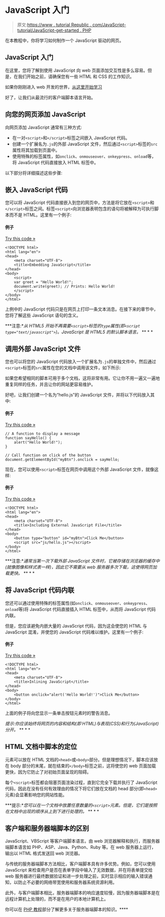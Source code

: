 # JavaScript 入门

> 原文:[https://www . tutorial Republic . com/JavaScript-tutorial/JavaScript-get-started . PHP](https://www.tutorialrepublic.com/javascript-tutorial/javascript-get-started.php)

在本教程中，你将学习如何制作一个 JavaScript 驱动的网页。

## JavaScript 入门

在这里，您将了解到使用 JavaScript 向 web 页面添加交互性是多么容易。但是，在我们开始之前，请确保您有一些 HTML 和 CSS 的工作知识。

如果你刚刚进入 web 开发的世界，[从这里开始学习](/html-tutorial/)

好了，让我们从最流行的客户端脚本语言开始。

## 向您的网页添加 JavaScript

向网页添加 JavaScript 通常有三种方式:

*   在一对`<script>`和`</script>`标签之间嵌入 JavaScript 代码。
*   创建一个扩展名为`.js`的外部 JavaScript 文件，然后通过`<script>`标签的`src`属性将其加载到页面中。
*   使用特殊的标签属性，如`onclick`、`onmouseover`、`onkeypress`、`onload`等，将 JavaScript 代码直接放入 HTML 标签中。

以下部分将详细描述这些步骤:

## 嵌入 JavaScript 代码

您可以将 JavaScript 代码直接嵌入到您的网页中，方法是将它放在`<script>`和`</script>`标签之间。标签`<script>`向浏览器表明包含的语句将被解释为可执行脚本而不是 HTML。这里有一个例子:

#### 例子

[Try this code »](../codelab.php?topic=javascript&file=embed-javascript-code-in-an-html-file "Try this code using online Editor")

```
<!DOCTYPE html>
<html lang="en">
<head>
    <meta charset="UTF-8">
    <title>Embedding JavaScript</title>
</head>
<body>
    <script>
    var greet = "Hello World!";
    document.write(greet); // Prints: Hello World!
    </script>
</body>
</html>
```

上例中的 JavaScript 代码只是在网页上打印一条文本消息。在接下来的章节中，您将了解这些 JavaScript 语句的含义。

 ***注意:**从 HTML5 开始不再需要`<script>`标签的`type`属性(即`<script type="text/javascript">`)。JavaScript 是 HTML5 的默认脚本语言。*  ** * *

## 调用外部 JavaScript 文件

您也可以将您的 JavaScript 代码放入一个扩展名为`.js`的单独文件中，然后通过`<script>`标签的`src`属性在您的文档中调用该文件，如下所示:

<script src="js/hello.js"></script>

如果您希望相同的脚本可用于多个文档，这将非常有用。它让你不用一遍又一遍地重复同样的任务，并且让你的网站更容易维护。

好吧，让我们创建一个名为“hello.js”的 JavaScript 文件，并将以下代码放入其中:

#### 例子

[Try this code »](javascript:void(0); "Disabled")

```
// A function to display a message
function sayHello() {
    alert("Hello World!");
}

// Call function on click of the button
document.getElementById("myBtn").onclick = sayHello;
```

现在，您可以使用`<script>`标签在网页中调用这个外部 JavaScript 文件，就像这样:

#### 例子

[Try this code »](../codelab.php?topic=javascript&file=call-an-external-javascript-file-in-a-html-document "Try this code using online Editor")

```
<!DOCTYPE html>
<html lang="en">
<head>
    <meta charset="UTF-8">
    <title>Including External JavaScript File</title>        
</head>
<body>    
    <button type="button" id="myBtn">Click Me</button>
    <script src="js/hello.js"></script>
</body>
</html>
```

 ***注意:**通常当第一次下载外部 JavaScript 文件时，它被存储在浏览器的缓存中(就像图像和样式表一样)，因此它不需要从 web 服务器多次下载，这使得网页加载更快。*  ** * *

## 将 JavaScript 代码内联

您还可以通过使用特殊的标签属性(如`onclick`、`onmouseover`、`onkeypress`、`onload`等)将 JavaScript 代码直接插入 HTML 标签中，从而将 JavaScript 代码内联。

但是，您应该避免内嵌大量的 JavaScript 代码，因为这会使您的 HTML 与 JavaScript 混淆，并使您的 JavaScript 代码难以维护。这里有一个例子:

#### 例子

[Try this code »](../codelab.php?topic=javascript&file=insert-javascript-code-inside-html-tag "Try this code using online Editor")

```
<!DOCTYPE html>
<html lang="en">
<head>
    <meta charset="UTF-8">
    <title>Inlining JavaScript</title>        
</head>
<body>    
    <button onclick="alert('Hello World!')">Click Me</button>
</body>
</html>
```

上面的例子将向您显示一条单击按钮元素时的警告消息。

 *提示:你应该始终将网页的内容和结构(即 HTML)与表现(CSS)和行为(JavaScript)分开。*  ** * *

## HTML 文档中脚本的定位

元素可以放在 HTML 文档的`<head>`或`<body>`部分。但是理想情况下，脚本应该放在 body 部分的末尾，就在结束的`</body>`标签之前，这将使您的 web 页面加载更快，因为它防止了对初始页面呈现的阻碍。

每个`<script>`标签都会阻塞页面渲染过程，直到它完全下载并执行了 JavaScript 代码，因此在没有任何有效理由的情况下将它们放在文档的 head 部分(即`<head>`元素)会显著影响您的网站性能。

 ***提示:**您可以在一个文档中放置任意数量的`<script>`元素。但是，它们是按照在文档中出现的顺序从上到下进行处理的。*  ** * *

## 客户端和服务器端脚本的区别

JavaScript、VBScript 等客户端脚本语言。由 web 浏览器解释和执行，而服务器端脚本语言如 PHP、ASP、Java、Python、Ruby 等。在 web 服务器上运行，输出以 HTML 格式发送回 web 浏览器。

与传统的服务器端脚本方法相比，客户端脚本具有许多优势。例如，您可以使用 JavaScript 来检查用户是否在表单字段中输入了无效数据，并在将表单提交给 web 服务器进行最终数据验证和进一步处理之前，实时显示相应的输入错误通知，以防止不必要的网络带宽使用和服务器系统资源利用。

此外，与客户端脚本相比，服务器端脚本的响应速度较慢，因为服务器端脚本是在远程计算机上处理的，而不是在用户的本地计算机上。

你可以在 [PHP 教程](/php-tutorial/)部分了解更多关于服务器端脚本的知识。****